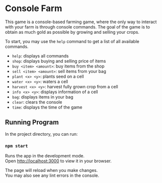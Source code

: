 # Console Farm

This game is a console-based farming game, where the only way to interact with your farm is through console commands. The goal of the game is to obtain as much gold as possible by growing and selling your crops.

To start, you may use the `help` command to get a list of all available commands.

-   `help`: displays all commands
-   `shop`: displays buying and selling price of items
-   `buy <item> <amount>`: buy items from the shop
-   `sell <item> <amount>`: sell items from your bag
-   `plant <x> <y>`: plants seed on a cell
-   `water <x> <y>`: waters a cell
-   `harvest <x> <y>`: harvest fully grown crop from a cell
-   `info <x> <y>`: displays information of a cell
-   `bag`: displays items in your bag
-   `clear`: clears the console
-   `time`: displays the time of the game

## Running Program

In the project directory, you can run:

### `npm start`

Runs the app in the development mode.\
Open [http://localhost:3000](http://localhost:3000) to view it in your browser.

The page will reload when you make changes.\
You may also see any lint errors in the console.
